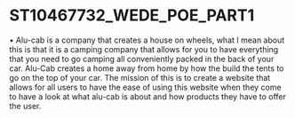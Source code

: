 # ST10467732_WEDE_POE_PART1
•	Alu-cab is a company that creates a house on wheels, what I mean about this is that it is a camping company that allows for you to have everything that you need to go camping all conveniently packed in the back of your car. Alu-Cab creates a home away from home by how the build the tents to go on the top of your car. The mission of this is to create a website that allows for all users to have the ease of using this website when they come to have a look at what alu-cab is about and how products they have to offer the user. 
